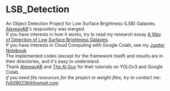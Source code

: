 # LSB_Detection
An Object Detection Project for Low Surface Brightness (LSB) Galaxies. [AlexeayAB](https://github.com//darknet#how-to-train-to-detect-your-custom-objects)'s respository was merged. <br/>If you have interests in how it works, try to read my research essay [A Way of Detection of Low Surface Brightness Galaxies](https://github.com/wannaAC/LSB_Detetion/blob/master/A%20Way%20of%20Detection%20of%20Low%20Surface%20Brightness%20Galaxies.pdf).<br/>If you have interests in Cloud Computing with Google Colab, see my [Jupiter Notebook](https://github.com/wannaAC/LSB_Detetion/blob/master/codes/YOLOv3_Colab.ipynb)<br/>The implemented codes (except for the framework itself) and results are in their directories, and it's easy to understand.<br/>Thank [AlexeayAB](https://github.com/AlexeyAB/darknet#how-to-train-to-detect-your-custom-objects) and [The AI Guy](https://www.youtube.com/watch?v=10joRJt39Ns&t=371s) for their tutorials on YOLOv3 and Google Colab.<br/>*if you need fits resources for the project or weight files, try to contact me: fy9390218@foxmail.com*
